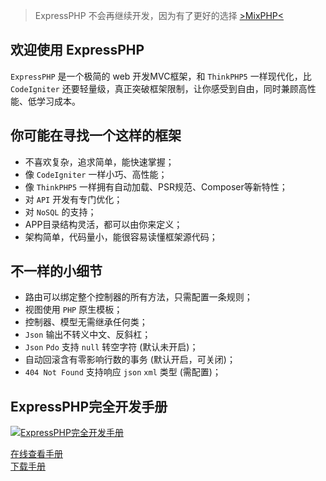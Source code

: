 > ExpressPHP 不会再继续开发，因为有了更好的选择 [>MixPHP<](https://github.com/onanying/MixPHP-V1)

## 欢迎使用 ExpressPHP

`ExpressPHP` 是一个极简的 web 开发MVC框架，和 `ThinkPHP5` 一样现代化，比 `CodeIgniter` 还要轻量级，真正突破框架限制，让你感受到自由，同时兼顾高性能、低学习成本。

## 你可能在寻找一个这样的框架

* 不喜欢复杂，追求简单，能快速掌握；
* 像 `CodeIgniter` 一样小巧、高性能；
* 像 `ThinkPHP5` 一样拥有自动加载、PSR规范、Composer等新特性；
* 对 `API` 开发有专门优化；
* 对 `NoSQL` 的支持；
* APP目录结构灵活，都可以由你来定义；
* 架构简单，代码量小，能很容易读懂框架源代码；

## 不一样的小细节

* 路由可以绑定整个控制器的所有方法，只需配置一条规则；
* 视图使用 `PHP` 原生模板；
* 控制器、模型无需继承任何类；
* `Json` 输出不转义中文、反斜杠；
* `Json` `Pdo` 支持 `null` 转空字符 (默认未开启)；
* 自动回滚含有零影响行数的事务 (默认开启，可关闭)；
* `404 Not Found` 支持响应 `json` `xml` 类型 (需配置)；

## ExpressPHP完全开发手册

[![ExpressPHP完全开发手册](https://box.kancloud.cn/cover_onanying_expressphp.jpg?imageMogr2/thumbnail/173x231!/interlace/1/quality/101)](http://www.kancloud.cn/onanying/expressphp/302715)

[在线查看手册](http://www.kancloud.cn/onanying/expressphp/302715)    
[下载手册](http://www.kancloud.cn/onanying/expressphp)
